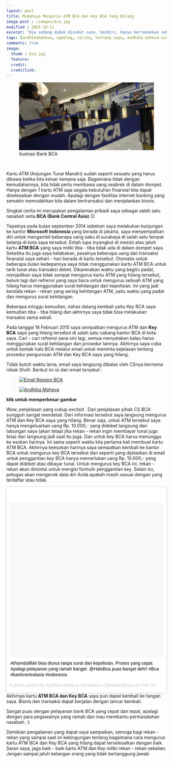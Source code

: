 ```yaml
---
layout: post
title: Mudahnya Mengurus ATM BCA dan Key BCA Yang Hilang
image-post : /images/bca.jpg
modified : 2015-10-11
excerpt: "Dia sedang duduk disudut sana. Sendiri, hanya bertemankan sebuah ponsel yang bermerek mahal yang bahkan segelintir orang disekolah ini yang memilikinya. Bagaimana aku harus memulai? Apakah hanya diam seperti ini itu cukup untuk mengenalnya lebih jauh seperti yang aku inginkan? Pertanyaan itu selalu menghampiriku seraya mataku sesekali meliriknya."
tags: [andhikamaheva, ngeblog, cerita, tentang saya, andhika maheva wicaksono, programmer indonesia, atm hilang, bca, atm keblokir, andhikamaheva.com]
comments: true
image:
  thumb : bca.jpg
  feature:
  credit:
  creditlink:
---
```

<figure>
	<img src="/images/bca.jpg"/>
	<figcaption>Ilustrasi Bank BCA</figcaption>
</figure>
<br>

Kartu ATM (Anjungan Tunai Mandiri) sudah seperti sesuatu yang harus dibawa ketika kita keluar kemana saja. Bagaimana tidak dengan kemudahannya, kita tidak perlu membawa uang seabrek di dalam dompet. Hanya dengan 1 kartu ATM saja segala kebutuhan finansial kita dapat diselesaikan dengan mudah. Apalagi dengan fasilitas internet banking yang semakin memudahkan kita dalam bertransaksi dan menjalankan bisnis.

Singkat cerita ini merupakan pengalaman pribadi saya sebagai salah satu nasabah setia <strong>BCA (Bank Central Asia) </strong>:D

Tepatnya pada bulan september 2014 sebelum saya melakukan kunjungan ke kantor <strong>Microsoft Indonesia </strong>yang berada di jakarta, saya menyempatkan diri untuk mengambil beberapa uang saku di surabaya di salah satu tempat belanja di kota saya tersebut. Entah lupa (nyangkut di mesin) atau jatuh kartu <strong>ATM BCA</strong> yang saya miliki tiba - tiba tidak ada di dalam dompet saya. Seketika itu juga saya kelabakan, pasalnya beberapa uang dan transaksi finansial saya sehari - hari berada di kartu tersebut. Otomatis untuk beberapa bulan kedepannya saya tidak menggunakan kartu ATM BCA untuk tarik tunai atau transaksi debet. Dikarenakan waktu yang begitu padat, menjadikan saya tidak sempat mengurus kartu ATM yang hilang tersebut, belum lagi dari refrensi yang saya baca untuk mengurus sebuah ATM yang hilang harus menggunakan surat kehilangan dari kepolisian. Ini yang jadi kendala rekan - rekan yang sering kehilangan ATM, yaitu waktu yang padat dan mengurus surat kehilangan.

Beberapa minggu kemudian, nahas datang kembali yaitu Key BCA saya kemudian tiba - tiba hilang dan akhirnya saya tidak bisa melakukan transaksi sama sekali.

Pada tanggal 18 Februari 2015 saya sempatkan mengurus ATM dan <strong>Key BCA</strong> saya yang hilang tersebut di salah satu cabang kantor BCA di kota saya. Cari - cari refrensi sana sini lagi, semua menyatakan kalau harus menggunakan surat kehilangan dan prosedur lainnya. Akhirnya saya coba untuk kontak halo BCA melalui email untuk meminta kejelasan tentang prosedur pengurusan ATM dan Key BCA saya yang hilang.

Tidak butuh waktu lama, email saya langsung dibalas oleh CSnya bernama mbak Shofi. Berikut ini isi dari email tersebut :


> <a href="http://prntscr.com/67oxxr" target="_blank"><img src="http://i.imgur.com/skQxuZe.png" alt="Email Respon BCA" width="566" height="357" /></a>

> <a href="http://prntscr.com/67oygt" target="_blank"><img class="" src="http://i.imgur.com/X50ZEnM.png" alt="Andhika Maheva" width="817" height="538" /></a>

**klik untuk memperbesar gambar**


Wow, penjelasan yang cukup <em>excited . </em>Dari penjelasan pihak CS BCA sungguh sangat mendetail. Dari informasi tersebut saya langsung mengurus ATM dan Key BCA saya yang hilang. Benar saja, untuk ATM tersebut saya hanya mengeluarkan uang Rp. 10.000,- yang didebet langsung dari tabungan saya (akan tetapi jika rekan - rekan ingin membayar tunai juga bisa) dan langsung jadi saat itu juga.
Dan untuk key BCA harus menunggu ke esokan harinya. Ini sama seperti waktu kita pertama kali membuat kartu ATM BCA. Akhirnya keesokan harinya saya sempatkan kembali ke kantor BCA untuk mengurus key BCA tersebut dan seperti yang dijelaskan di email untuk penggantian key BCA hanya memerlukan uang Rp. 10.000,- yang dapat didebet atau dibayar tunai. Untuk mengurus key BCA ini, rekan - rekan akan dimintai untuk mengisi formulir penggantian key. Selain itu, petugas akan mengecek data diri Anda apakah masih sesuai dengan yang terdaftar atau tidak.

<blockquote class="instagram-media" style="background: #FFF; border: 0; border-radius: 3px; box-shadow: 0 0 1px 0 rgba(0,0,0,0.5),0 1px 10px 0 rgba(0,0,0,0.15); margin: 1px; max-width: 658px; padding: 0; width: calc(100% - 2px);" data-instgrm-captioned="" data-instgrm-version="4">
<div style="padding: 8px;">
<div style="background: #F8F8F8; line-height: 0; margin-top: 40px; padding: 50% 0; text-align: center; width: 100%;"></div>
<p style="margin: 8px 0 0 0; padding: 0 4px;"><a style="color: #000; font-family: Arial,sans-serif; font-size: 14px; font-style: normal; font-weight: normal; line-height: 17px; text-decoration: none; word-wrap: break-word;" href="https://instagram.com/p/zUOq9TFwBE/" target="_top">Alhamdulillah bisa diurus tanpa surat dari kepolisian. Proses yang cepat. Apalagi pelayanan yang ramah banget. @HaloBca puas banget deh!! #Bca #bankcentralasia #indonesia</a></p>
<p style="color: #c9c8cd; font-family: Arial,sans-serif; font-size: 14px; line-height: 17px; margin-bottom: 0; margin-top: 8px; overflow: hidden; padding: 8px 0 7px; text-align: center; text-overflow: ellipsis; white-space: nowrap;">A photo posted by Andhika Maheva Wicaksono (@aaaandhika) on <time style="font-family: Arial,sans-serif; font-size: 14px; line-height: 17px;" datetime="2015-02-20T08:21:08+00:00">Feb 20, 2015 at 12:21am PST</time></p>

</div></blockquote>
<script src="//platform.instagram.com/en_US/embeds.js" async="" defer="defer"></script>
Akhirnya kartu<strong> ATM BCA dan Key BCA</strong> saya pun dapat kembali ke tangan saya. Bisnis dan transaksi dapat berjalan dengan lancar kembali.

Sangat puas dengan pelayanan bank BCA yang cepat dan tepat, apalagi dengan para pegawainya yang ramah dan mau membantu permasalahan nasabah. :)

Demikian pengalaman yang dapat saya sampaikan, semoga bagi rekan - rekan yang sampai saat ini kebingungan tentang bagaimana cara mengurus kartu ATM BCA dan Key BCA yang hilang dapat terselesaikan dengan baik. Saran saya, jaga baik - baik kartu ATM dan Key miliki rekan - rekan sekalian. Jangan sampai jatuh ketangan orang yang tidak bertanggung jawab
